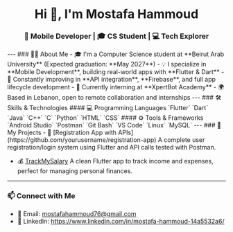 <h1 align="center">Hi 👋, I'm Mostafa Hammoud</h1>
<h3 align="center">📱 Mobile Developer | 🎓 CS Student | 💻 Tech Explorer</h3>
---
### 👨‍💻 About Me
- 🎓 I'm a Computer Science student at **Beirut Arab University** (Expected graduation: **May 2027**)
- 💡 I specialize in **Mobile Development**, building real-world apps with **Flutter & Dart**
- 🧠 Constantly improving in **API integration**, **Firebase**, and full app lifecycle development
- 💼 Currently interning at **XpertBot Academy**
- 🌍 Based in Lebanon, open to remote collaboration and internships
---
### 🛠️ Skills & Technologies
#### 💻 Programming Languages
`Flutter` `Dart` `Java` `C++` `C` `Python` `HTML` `CSS`
#### ⚙️ Tools & Frameworks
`Android Studio` `Postman` `Git Bash` `VS Code` `Linux` `MySQL`
---
### 📱 My Projects
- 🔐 [Registration App with APIs](https://github.com/yourusername/registration-app)  
  A complete user registration/login system using Flutter and API calls tested with Postman.
  
- 💰 [TrackMySalary](https://github.com/Mostafahammoud9/trackmysalary)
  A clean Flutter app to track income and expenses, perfect for managing personal finances.
---
### 📫 Connect with Me
- 📧 Email: mostafahammoud76@gmail.com 
- 💼 LinkedIn: https://www.linkedin.com/in/mostafa-hammoud-14a5532a6/
